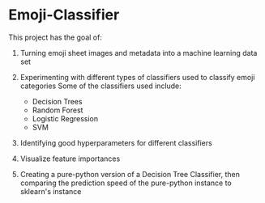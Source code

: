 # Emoji-Classifier

This project has the goal of:
1. Turning emoji sheet images and metadata into a machine learning data set
2. Experimenting with different types of classifiers used to classify emoji categories
  Some of the classifiers used include: 
    - Decision Trees
    - Random Forest
    - Logistic Regression
    - SVM
    
3. Identifying good hyperparameters for different classifiers
4. Visualize feature importances
5. Creating a pure-python version of a Decision Tree Classifier, then comparing the prediction speed of the pure-python instance to sklearn's instance
